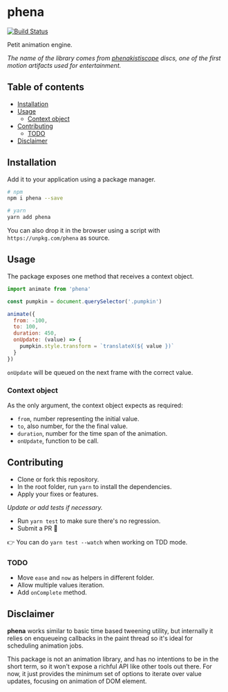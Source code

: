 # phena

[![Build Status](https://travis-ci.org/jeremenichelli/phena.svg?branch=master)](https://travis-ci.org/jeremenichelli/phena)

Petit animation engine.

_The name of the library comes from [phenakistiscope](https://en.wikipedia.org/wiki/Phenakistiscope) discs, one of the first motion artifacts used for entertainment._

## Table of contents

- [Installation](#installation)
- [Usage](#usage)
  - [Context object](#context-object)
- [Contributing](#contributing)
  - [TODO](#todo)
- [Disclaimer](#disclaimer)

## Installation

Add it to your application using a package manager.

```sh
# npm
npm i phena --save

# yarn
yarn add phena
```

You can also drop it in the browser using a script with `https://unpkg.com/phena` as source.

## Usage

The package exposes one method that receives a context object.

```js
import animate from 'phena'

const pumpkin = document.querySelector('.pumpkin')

animate({
  from: -100,
  to: 100,
  duration: 450,
  onUpdate: (value) => {
    pumpkin.style.transform = `translateX(${ value })`
  }
})
```

`onUpdate` will be queued on the next frame with the correct value.

### Context object

As the only argument, the context object expects as required:
 
  - `from`, number representing the initial value.
  - `to`, also number, for the the final value.
  - `duration`, number for the time span of the animation.
  - `onUpdate`, function to be call.

## Contributing

- Clone or fork this repository.
- In the root folder, run `yarn` to install the dependencies.
- Apply your fixes or features.

_Update or add tests if necessary._

- Run `yarn test` to make sure there's no regression.
- Submit a PR 🎉

👉 You can do `yarn test --watch` when working on TDD mode.

### TODO

  - Move `ease` and `now` as helpers in different folder.
  - Allow multiple values iteration.
  - Add `onComplete` method.

## Disclaimer

**phena** works similar to basic time based tweening utility, but internally it relies on enqueueing callbacks in the paint thread so it's ideal for scheduling animation jobs.

This package is not an animation library, and has no intentions to be in the short term, so it won't expose a richful API like other tools out there. For now, it just provides the minimum set of options to iterate over value updates, focusing on animation of DOM element.
